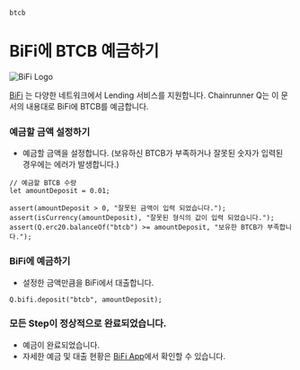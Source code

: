 ```meta-Currency
btcb
```

# BiFi에 BTCB 예금하기

![BiFi Logo](https://s3.ap-northeast-2.amazonaws.com/thebifrost.io/home/bifi/bifi_logo.svg)

[BiFi](https://bifi.finance/) 는 다양한 네트워크에서 Lending 서비스를 지원합니다.
Chainrunner Q는 이 문서의 내용대로 BiFi에 BTCB를 예금합니다.

### 예금할 금액 설정하기

- 예금할 금액을 설정합니다. (보유하신 BTCB가 부족하거나 잘못된 숫자가 입력된 경우에는 에러가 발생합니다.)

```input BTCB
// 예금할 BTCB 수량
let amountDeposit = 0.01;
```

```input-Verify
assert(amountDeposit > 0, "잘못된 금액이 입력 되었습니다.");
assert(isCurrency(amountDeposit), "잘못된 형식의 값이 입력 되었습니다.");
assert(Q.erc20.balanceOf("btcb") >= amountDeposit, "보유한 BTCB가 부족합니다.");
```

### BiFi에 예금하기

- 설정한 금액만큼을 BiFi에서 대출합니다.

```taster
Q.bifi.deposit("btcb", amountDeposit);
```

### 모든 Step이 정상적으로 완료되었습니다.

- 예금이 완료되었습니다.
- 자세한 예금 및 대출 현황은 [BiFi App](https://app.bifi.finance/)에서 확인할 수 있습니다.
